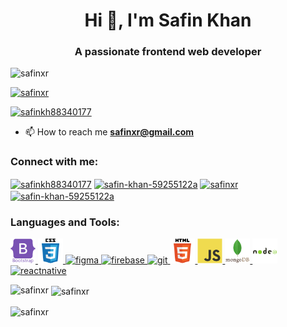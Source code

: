 <h1 align="center">Hi 👋, I'm Safin Khan</h1>
<h3 align="center">A passionate frontend web developer</h3>

<p align="left"> <img src="https://komarev.com/ghpvc/?username=safinxr&label=Profile%20views&color=0e75b6&style=flat" alt="safinxr" /> </p>

<p align="left"> <a href="https://github.com/ryo-ma/github-profile-trophy"><img src="https://github-profile-trophy.vercel.app/?username=safinxr" alt="safinxr" /></a> </p>

<p align="left"> <a href="https://twitter.com/safinkh88340177" target="blank"><img src="https://img.shields.io/twitter/follow/safinkh88340177?logo=twitter&style=for-the-badge" alt="safinkh88340177" /></a> </p>

- 📫 How to reach me **safinxr@gmail.com**

<h3 align="left">Connect with me:</h3>
<p align="left">
<a href="https://twitter.com/safinkh88340177" target="blank"><img align="center" src="https://raw.githubusercontent.com/rahuldkjain/github-profile-readme-generator/master/src/images/icons/Social/twitter.svg" alt="safinkh88340177" height="30" width="40" /></a>
<a href="https://linkedin.com/in/safin-khan-59255122a" target="blank"><img align="center" src="https://raw.githubusercontent.com/rahuldkjain/github-profile-readme-generator/master/src/images/icons/Social/linked-in-alt.svg" alt="safin-khan-59255122a" height="30" width="40" /></a>
<a href="https://fb.com/safinxr" target="blank"><img align="center" src="https://raw.githubusercontent.com/rahuldkjain/github-profile-readme-generator/master/src/images/icons/Social/facebook.svg" alt="safinxr" height="30" width="40" /></a>
<a href="https://instagram.com/safin-khan-59255122a" target="blank"><img align="center" src="https://raw.githubusercontent.com/rahuldkjain/github-profile-readme-generator/master/src/images/icons/Social/instagram.svg" alt="safin-khan-59255122a" height="30" width="40" /></a>
</p>

<h3 align="left">Languages and Tools:</h3>
<p align="left"> <a href="https://getbootstrap.com" target="_blank" rel="noreferrer"> <img src="https://raw.githubusercontent.com/devicons/devicon/master/icons/bootstrap/bootstrap-plain-wordmark.svg" alt="bootstrap" width="40" height="40"/> </a> <a href="https://www.w3schools.com/css/" target="_blank" rel="noreferrer"> <img src="https://raw.githubusercontent.com/devicons/devicon/master/icons/css3/css3-original-wordmark.svg" alt="css3" width="40" height="40"/> </a> <a href="https://www.figma.com/" target="_blank" rel="noreferrer"> <img src="https://www.vectorlogo.zone/logos/figma/figma-icon.svg" alt="figma" width="40" height="40"/> </a> <a href="https://firebase.google.com/" target="_blank" rel="noreferrer"> <img src="https://www.vectorlogo.zone/logos/firebase/firebase-icon.svg" alt="firebase" width="40" height="40"/> </a> <a href="https://git-scm.com/" target="_blank" rel="noreferrer"> <img src="https://www.vectorlogo.zone/logos/git-scm/git-scm-icon.svg" alt="git" width="40" height="40"/> </a> <a href="https://www.w3.org/html/" target="_blank" rel="noreferrer"> <img src="https://raw.githubusercontent.com/devicons/devicon/master/icons/html5/html5-original-wordmark.svg" alt="html5" width="40" height="40"/> </a> <a href="https://developer.mozilla.org/en-US/docs/Web/JavaScript" target="_blank" rel="noreferrer"> <img src="https://raw.githubusercontent.com/devicons/devicon/master/icons/javascript/javascript-original.svg" alt="javascript" width="40" height="40"/> </a> <a href="https://www.mongodb.com/" target="_blank" rel="noreferrer"> <img src="https://raw.githubusercontent.com/devicons/devicon/master/icons/mongodb/mongodb-original-wordmark.svg" alt="mongodb" width="40" height="40"/> </a> <a href="https://nodejs.org" target="_blank" rel="noreferrer"> <img src="https://raw.githubusercontent.com/devicons/devicon/master/icons/nodejs/nodejs-original-wordmark.svg" alt="nodejs" width="40" height="40"/> </a> <a href="https://reactnative.dev/" target="_blank" rel="noreferrer"> <img src="https://reactnative.dev/img/header_logo.svg" alt="reactnative" width="40" height="40"/> </a> </p>

<p><img align="left" src="https://github-readme-stats.vercel.app/api/top-langs?username=safinxr&show_icons=true&locale=en&layout=compact" alt="safinxr" /></p>

<p>&nbsp;<img align="center" src="https://github-readme-stats.vercel.app/api?username=safinxr&show_icons=true&locale=en" alt="safinxr" /></p>

<p><img align="center" src="https://github-readme-streak-stats.herokuapp.com/?user=safinxr&" alt="safinxr" /></p>
